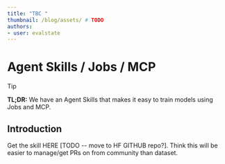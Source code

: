 ```yaml
---
title: "TBC " 
thumbnail: /blog/assets/ # TODO 
authors:
- user: evalstate
---
```


# Agent Skills / Jobs / MCP

> [!TIP]
> **TL;DR:** We have an Agent Skills that makes it easy to train models using Jobs and MCP. 
>

## Introduction


Get the skill HERE [TODO -- move to HF GITHUB repo?]. Think this will be easier to manage/get PRs on from community than dataset.

